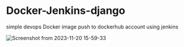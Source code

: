 # Docker-Jenkins-django
simple devops Docker image push to dockerhub account using jenkins 


![Screenshot from 2023-11-20 15-59-33](https://github.com/venkatesh1219/Docker-Jenkins-django/assets/125198619/6bf59e8f-fc87-48af-ab0e-d3ed9c9c5155)
